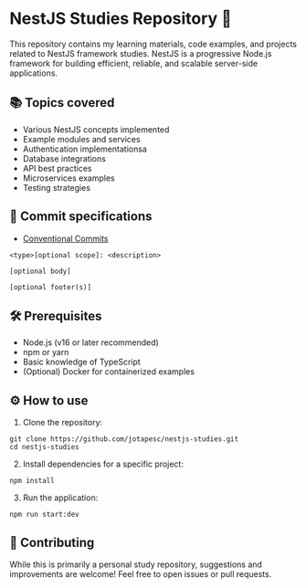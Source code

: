# NestJS Studies Repository 🚀  

This repository contains my learning materials, code examples, and projects related to NestJS framework studies. NestJS is a progressive Node.js framework for building efficient, reliable, and scalable server-side applications.

## 📚 Topics covered
- Various NestJS concepts implemented
- Example modules and services
- Authentication implementationsa
- Database integrations
- API best practices
- Microservices examples
- Testing strategies

## 📝 Commit specifications
- [Conventional Commits](https://www.conventionalcommits.org/en/v1.0.0/) 

```
<type>[optional scope]: <description>

[optional body]

[optional footer(s)]
```

## 🛠️ Prerequisites
- Node.js (v16 or later recommended)
- npm or yarn
- Basic knowledge of TypeScript
- (Optional) Docker for containerized examples

## ⚙️ How to use  
1. Clone the repository:
```
git clone https://github.com/jotapesc/nestjs-studies.git
cd nestjs-studies
```
2. Install dependencies for a specific project:
```
npm install
```
3. Run the application:
```
npm run start:dev
```

## 🤝 Contributing
While this is primarily a personal study repository, suggestions and improvements are welcome! Feel free to open issues or pull requests.
